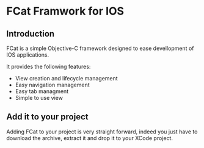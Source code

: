 FCat Framwork for IOS
=====================

Introduction
------------
FCat is a simple Objective-C framework designed to ease devellopment of
IOS applications.

It provides the following features:

*  View creation and lifecycle management
*  Easy navigation management
*  Easy tab managment
*  Simple to use view


Add it to your project
----------------------
Adding FCat to your project is very straight forward, indeed you just have
to download the archive, extract it and drop it to your XCode project.

